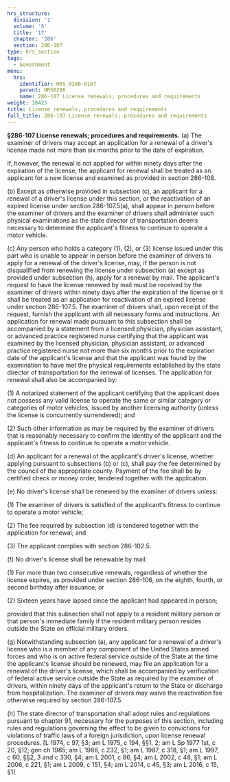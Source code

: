 ```yaml
---
hrs_structure:
  division: '1'
  volume: '5'
  title: '17'
  chapter: '286'
  section: 286-107
type: hrs_section
tags:
  - Government
menu:
  hrs:
    identifier: HRS_0286-0107
    parent: HRS0286
    name: 286-107 License renewals; procedures and requirements
weight: 38425
title: License renewals; procedures and requirements
full_title: 286-107 License renewals; procedures and requirements
---
```

**§286**-**107 License renewals; procedures and requirements.** (a) The examiner of drivers may accept an application for a renewal of a driver's license made not more than six months prior to the date of expiration.

If, however, the renewal is not applied for within ninety days after the expiration of the license, the applicant for renewal shall be treated as an applicant for a new license and examined as provided in section 286-108.

(b) Except as otherwise provided in subsection (c), an applicant for a renewal of a driver's license under this section, or the reactivation of an expired license under section 286-107.5(a), shall appear in person before the examiner of drivers and the examiner of drivers shall administer such physical examinations as the state director of transportation deems necessary to determine the applicant's fitness to continue to operate a motor vehicle.

(c) Any person who holds a category (1), (2), or (3) license issued under this part who is unable to appear in person before the examiner of drivers to apply for a renewal of the driver's license, may, if the person is not disqualified from renewing the license under subsection (a) except as provided under subsection (h), apply for a renewal by mail. The applicant's request to have the license renewed by mail must be received by the examiner of drivers within ninety days after the expiration of the license or it shall be treated as an application for reactivation of an expired license under section 286-107.5\. The examiner of drivers shall, upon receipt of the request, furnish the applicant with all necessary forms and instructions. An application for renewal made pursuant to this subsection shall be accompanied by a statement from a licensed physician, physician assistant, or advanced practice registered nurse certifying that the applicant was examined by the licensed physician, physician assistant, or advanced practice registered nurse not more than six months prior to the expiration date of the applicant's license and that the applicant was found by the examination to have met the physical requirements established by the state director of transportation for the renewal of licenses. The application for renewal shall also be accompanied by:

(1) A notarized statement of the applicant certifying that the applicant does not possess any valid license to operate the same or similar category or categories of motor vehicles, issued by another licensing authority (unless the license is concurrently surrendered); and

(2) Such other information as may be required by the examiner of drivers that is reasonably necessary to confirm the identity of the applicant and the applicant's fitness to continue to operate a motor vehicle.

(d) An applicant for a renewal of the applicant's driver's license, whether applying pursuant to subsections (b) or (c), shall pay the fee determined by the council of the appropriate county. Payment of the fee shall be by certified check or money order, tendered together with the application.

(e) No driver's license shall be renewed by the examiner of drivers unless:

(1) The examiner of drivers is satisfied of the applicant's fitness to continue to operate a motor vehicle;

(2) The fee required by subsection (d) is tendered together with the application for renewal; and

(3) The applicant complies with section 286-102.5.

(f) No driver's license shall be renewable by mail:

(1) For more than two consecutive renewals, regardless of whether the license expires, as provided under section 286-106, on the eighth, fourth, or second birthday after issuance; or

(2) Sixteen years have lapsed since the applicant had appeared in person;

provided that this subsection shall not apply to a resident military person or that person's immediate family if the resident military person resides outside the State on official military orders.

(g) Notwithstanding subsection (a), any applicant for a renewal of a driver's license who is a member of any component of the United States armed forces and who is on active federal service outside of the State at the time the applicant's license should be renewed, may file an application for a renewal of the driver's license, which shall be accompanied by verification of federal active service outside the State as required by the examiner of drivers, within ninety days of the applicant's return to the State or discharge from hospitalization. The examiner of drivers may waive the reactivation fee otherwise required by section 286-107.5.

(h) The state director of transportation shall adopt rules and regulations pursuant to chapter 91, necessary for the purposes of this section, including rules and regulations governing the effect to be given to convictions for violations of traffic laws of a foreign jurisdiction, upon license renewal procedures. [L 1974, c 97, §3; am L 1975, c 194, §§1, 2; am L Sp 1977 1st, c 20, §12; gen ch 1985; am L 1986, c 232, §1; am L 1987, c 318, §1; am L 1997, c 60, §§2, 3 and c 330, §4; am L 2001, c 86, §4; am L 2002, c 48, §1; am L 2006, c 221, §1; am L 2009, c 151, §4; am L 2014, c 45, §3; am L 2016, c 15, §1]